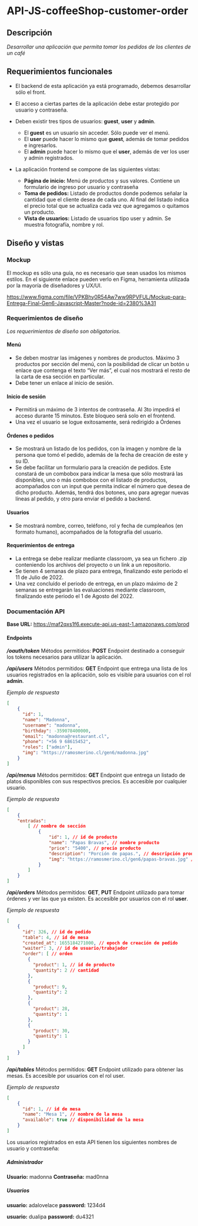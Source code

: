 # API-JS-coffeeShop-customer-order

## Descripción
_Desarrollar una aplicación que permita tomar los pedidos de los clientes de un café_

## Requerimientos funcionales

- El backend de esta aplicación ya está programado, debemos desarrollar sólo el front.

- El acceso a ciertas partes de la aplicación debe estar protegido por usuario y contraseña.

- Deben existir tres tipos de usuarios: **guest**, **user** y **admin**.
    - El **guest** es un usuario sin acceder. Sólo puede ver el menú.
    - El **user** puede hacer lo mismo que **guest**, además de tomar pedidos e ingresarlos.
    - El **admin** puede hacer lo mismo que el **user**, además de ver los user y admin registrados.

- La aplicación frontend se compone de las siguientes vistas:
    - **Página de inicio:** Menú de productos y sus valores. Contiene un formulario de ingreso por usuario y contraseña
    - **Toma de pedidos:** Listado de productos donde podemos señalar la cantidad que el cliente desea de cada uno. Al final del listado indica el precio total que se actualiza cada vez que agregamos o quitamos un producto.
    - **Vista de usuarios:** Listado de usuarios tipo user y admin. Se muestra fotografía, nombre y rol.


## Diseño y vistas

### Mockup
El mockup es sólo una guía, no es necesario que sean usados los mismos estilos. En el siguiente enlace pueden verlo en Figma, herramienta utilizada por la mayoría de diseñadores y UX/UI.

https://www.figma.com/file/VPKBhy0R54Aw7ww9RPVFUL/Mockup-para-Entrega-Final-Gen6-Javascript-Master?node-id=2380%3A31

### Requerimientos de diseño
_Los requerimientos de diseño son obligatorios._

#### Menú
- Se deben mostrar las imágenes y nombres de productos. Máximo 3 productos por sección del menú, con la posibilidad de clicar un botón u enlace que contenga el texto “Ver más”, el cual nos mostrará el resto de la carta de esa sección en particular.
- Debe tener un enlace al inicio de sesión.

#### Inicio de sesión
- Permitirá un máximo de 3 intentos de contraseña. Al 3to impedirá el acceso durante 15 minutos. Este bloqueo será solo en el frontend.
- Una vez el usuario se logue exitosamente, será redirigido a Órdenes

#### Órdenes o pedidos
- Se mostrará un listado de los pedidos, con la imagen y nombre de la persona que tomó el pedido, además de la fecha de creación de este y su ID.
- Se debe facilitar un formulario para la creación de pedidos. Este constará de un combobox para indicar la mesa que sólo mostrará las disponibles, uno o más combobox con el listado de productos, acompañados con un input que permita indicar el número que desea de dicho producto. Además, tendrá dos botones, uno para agregar nuevas líneas al pedido, y otro para enviar el pedido a backend.

#### Usuarios

- Se mostrará nombre, correo, teléfono, rol y fecha de cumpleaños (en formato humano), acompañados de la fotografía del usuario.

#### Requerimientos de entrega
- La entrega se debe realizar mediante classroom, ya sea un fichero .zip conteniendo los archivos del proyecto o un link a un repositorio.
- Se tienen 4 semanas de plazo para entrega, finalizando este período el 11 de Julio de 2022.
- Una vez concluído el periodo de entrega, en un plazo máximo de 2 semanas se entregarán las evaluaciones mediante classroom, finalizando este periodo el 1 de Agosto del 2022.


### Documentación API

**Base URL:** https://maf2qxs1f6.execute-api.us-east-1.amazonaws.com/prod

#### Endpoints
**_/oauth/token_**
Métodos permitidos: **POST**
Endpoint destinado a conseguir los tokens necesarios para utilizar la aplicación.

**_/api/users_**
Métodos permitidos: **GET**
Endpoint que entrega una lista de los usuarios registrados en la aplicación, solo es visible para usuarios con el rol **admin**.

_Ejemplo de respuesta_
```JSON
[
    {
      "id": 1,
      "name": "Madonna",
      "username": "madonna",
      "birthday": -359078400000,
      "email": "madonna@restaurant.cl",
      "phone": "+56 9 68615452",
      "roles": ["admin"],
      "img": "https://ramosmerino.cl/gen6/madonna.jpg"
    }
]
```

**_/api/menus_**
Métodos permitidos: **GET**
Endpoint que entrega un listado de platos disponibles con sus respectivos precios. Es accesible por cualquier usuario.

_Ejemplo de respuesta_
```JSON
[
    {
    "entradas": 
        [ // nombre de sección
            {
                "id": 1, // id de producto
                "name": "Papas Bravas", // nombre producto
                "price": "5400", // precio producto
                "description": "Porción de papas.", // descripción producto
                "img": "https://ramosmerino.cl/gen6/papas-bravas.jpg" // imagen producto
            }
        ]
    }
]
```

**_/api/orders_**
Métodos permitidos: **GET**, **PUT**
Endpoint utilizado para tomar órdenes y ver las que ya existen. Es accesible por usuarios con el rol **user**.

_Ejemplo de respuesta_
```JSON
[
    {
      "id": 326, // id de pedido
      "table": 4, // id de mesa
      "created_at": 1655184271000, // epoch de creación de pedido
      "waiter": 3, // id de usuario/trabajador
      "order": [ // orden
        {
          "product": 1, // id de producto
          "quantity": 2 // cantidad
        },
        {
          "product": 9,
          "quantity": 2
        },
        {
          "product": 28,
          "quantity": 1
        },
        {
          "product": 30,
          "quantity": 1
        }
      ]
    }
]
```

**_/api/tables_**
Métodos permitidos: **GET**
Endpoint utilizado para obtener las mesas. Es accesible por usuarios con el rol user.

_Ejemplo de respuesta_
```JSON
[
    {
      "id": 1, // id de mesa
      "name": "Mesa 1", // nombre de la mesa
      "available": true // disponibilidad de la mesa
    }
]
```

Los usuarios registrados en esta API tienen los siguientes nombres de usuario y contraseña:

##### Administrador
**Usuario:** madonna
**Contraseña:** mad0nna

##### Usuarios
**usuario:** adalovelace
**password:**  1234d4

**usuario:** dualipa 
**password:** du4321

